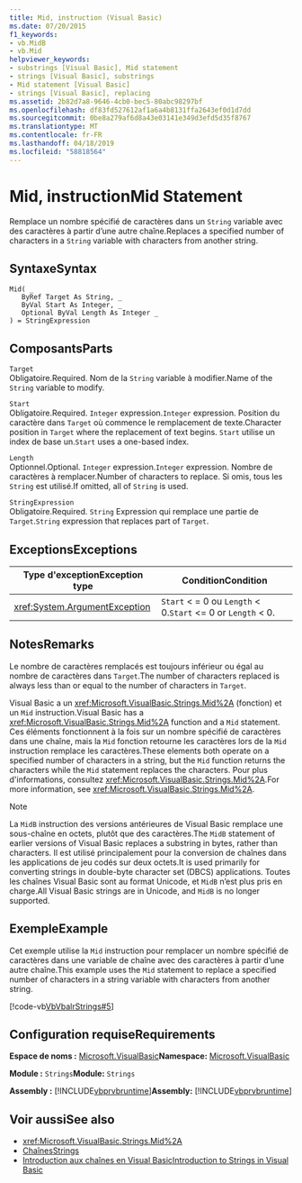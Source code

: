 ```yaml
---
title: Mid, instruction (Visual Basic)
ms.date: 07/20/2015
f1_keywords:
- vb.MidB
- vb.Mid
helpviewer_keywords:
- substrings [Visual Basic], Mid statement
- strings [Visual Basic], substrings
- Mid statement [Visual Basic]
- strings [Visual Basic], replacing
ms.assetid: 2b82d7a8-9646-4cb0-bec5-80abc98297bf
ms.openlocfilehash: df83fd527612af1a6a4b8131ffa2643ef0d1d7dd
ms.sourcegitcommit: 0be8a279af6d8a43e03141e349d3efd5d35f8767
ms.translationtype: MT
ms.contentlocale: fr-FR
ms.lasthandoff: 04/18/2019
ms.locfileid: "58818564"
---
```

# <a name="mid-statement"></a><span data-ttu-id="f4a40-102">Mid, instruction</span><span class="sxs-lookup"><span data-stu-id="f4a40-102">Mid Statement</span></span>
<span data-ttu-id="f4a40-103">Remplace un nombre spécifié de caractères dans un `String` variable avec des caractères à partir d’une autre chaîne.</span><span class="sxs-lookup"><span data-stu-id="f4a40-103">Replaces a specified number of characters in a `String` variable with characters from another string.</span></span>  
  
## <a name="syntax"></a><span data-ttu-id="f4a40-104">Syntaxe</span><span class="sxs-lookup"><span data-stu-id="f4a40-104">Syntax</span></span>  
  
```  
Mid( _  
   ByRef Target As String, _  
   ByVal Start As Integer, _  
   Optional ByVal Length As Integer _  
) = StringExpression  
```  
  
## <a name="parts"></a><span data-ttu-id="f4a40-105">Composants</span><span class="sxs-lookup"><span data-stu-id="f4a40-105">Parts</span></span>  
 `Target`  
 <span data-ttu-id="f4a40-106">Obligatoire.</span><span class="sxs-lookup"><span data-stu-id="f4a40-106">Required.</span></span> <span data-ttu-id="f4a40-107">Nom de la `String` variable à modifier.</span><span class="sxs-lookup"><span data-stu-id="f4a40-107">Name of the `String` variable to modify.</span></span>  
  
 `Start`  
 <span data-ttu-id="f4a40-108">Obligatoire.</span><span class="sxs-lookup"><span data-stu-id="f4a40-108">Required.</span></span> <span data-ttu-id="f4a40-109">`Integer` expression.</span><span class="sxs-lookup"><span data-stu-id="f4a40-109">`Integer` expression.</span></span> <span data-ttu-id="f4a40-110">Position du caractère dans `Target` où commence le remplacement de texte.</span><span class="sxs-lookup"><span data-stu-id="f4a40-110">Character position in `Target` where the replacement of text begins.</span></span> <span data-ttu-id="f4a40-111">`Start` utilise un index de base un.</span><span class="sxs-lookup"><span data-stu-id="f4a40-111">`Start` uses a one-based index.</span></span>  
  
 `Length`  
 <span data-ttu-id="f4a40-112">Optionnel.</span><span class="sxs-lookup"><span data-stu-id="f4a40-112">Optional.</span></span> <span data-ttu-id="f4a40-113">`Integer` expression.</span><span class="sxs-lookup"><span data-stu-id="f4a40-113">`Integer` expression.</span></span> <span data-ttu-id="f4a40-114">Nombre de caractères à remplacer.</span><span class="sxs-lookup"><span data-stu-id="f4a40-114">Number of characters to replace.</span></span> <span data-ttu-id="f4a40-115">Si omis, tous les `String` est utilisé.</span><span class="sxs-lookup"><span data-stu-id="f4a40-115">If omitted, all of `String` is used.</span></span>  
  
 `StringExpression`  
 <span data-ttu-id="f4a40-116">Obligatoire.</span><span class="sxs-lookup"><span data-stu-id="f4a40-116">Required.</span></span> <span data-ttu-id="f4a40-117">`String` Expression qui remplace une partie de `Target`.</span><span class="sxs-lookup"><span data-stu-id="f4a40-117">`String` expression that replaces part of `Target`.</span></span>  
  
## <a name="exceptions"></a><span data-ttu-id="f4a40-118">Exceptions</span><span class="sxs-lookup"><span data-stu-id="f4a40-118">Exceptions</span></span>  
  
|<span data-ttu-id="f4a40-119">Type d'exception</span><span class="sxs-lookup"><span data-stu-id="f4a40-119">Exception type</span></span>|<span data-ttu-id="f4a40-120">Condition</span><span class="sxs-lookup"><span data-stu-id="f4a40-120">Condition</span></span>|  
|--------------------|---------------|  
|<xref:System.ArgumentException>|<span data-ttu-id="f4a40-121">`Start` < = 0 ou `Length` < 0.</span><span class="sxs-lookup"><span data-stu-id="f4a40-121">`Start` <= 0 or `Length` < 0.</span></span>|  
  
## <a name="remarks"></a><span data-ttu-id="f4a40-122">Notes</span><span class="sxs-lookup"><span data-stu-id="f4a40-122">Remarks</span></span>  
 <span data-ttu-id="f4a40-123">Le nombre de caractères remplacés est toujours inférieur ou égal au nombre de caractères dans `Target`.</span><span class="sxs-lookup"><span data-stu-id="f4a40-123">The number of characters replaced is always less than or equal to the number of characters in `Target`.</span></span>  
  
 <span data-ttu-id="f4a40-124">Visual Basic a un <xref:Microsoft.VisualBasic.Strings.Mid%2A> (fonction) et un `Mid` instruction.</span><span class="sxs-lookup"><span data-stu-id="f4a40-124">Visual Basic has a <xref:Microsoft.VisualBasic.Strings.Mid%2A> function and a `Mid` statement.</span></span> <span data-ttu-id="f4a40-125">Ces éléments fonctionnent à la fois sur un nombre spécifié de caractères dans une chaîne, mais la `Mid` fonction retourne les caractères lors de la `Mid` instruction remplace les caractères.</span><span class="sxs-lookup"><span data-stu-id="f4a40-125">These elements both operate on a specified number of characters in a string, but the `Mid` function returns the characters while the `Mid` statement replaces the characters.</span></span> <span data-ttu-id="f4a40-126">Pour plus d'informations, consultez <xref:Microsoft.VisualBasic.Strings.Mid%2A>.</span><span class="sxs-lookup"><span data-stu-id="f4a40-126">For more information, see <xref:Microsoft.VisualBasic.Strings.Mid%2A>.</span></span>  
  
> [!NOTE]
>  <span data-ttu-id="f4a40-127">La `MidB` instruction des versions antérieures de Visual Basic remplace une sous-chaîne en octets, plutôt que des caractères.</span><span class="sxs-lookup"><span data-stu-id="f4a40-127">The `MidB` statement of earlier versions of Visual Basic replaces a substring in bytes, rather than characters.</span></span> <span data-ttu-id="f4a40-128">Il est utilisé principalement pour la conversion de chaînes dans les applications de jeu codés sur deux octets.</span><span class="sxs-lookup"><span data-stu-id="f4a40-128">It is used primarily for converting strings in double-byte character set (DBCS) applications.</span></span> <span data-ttu-id="f4a40-129">Toutes les chaînes Visual Basic sont au format Unicode, et `MidB` n’est plus pris en charge.</span><span class="sxs-lookup"><span data-stu-id="f4a40-129">All Visual Basic strings are in Unicode, and `MidB` is no longer supported.</span></span>  
  
## <a name="example"></a><span data-ttu-id="f4a40-130">Exemple</span><span class="sxs-lookup"><span data-stu-id="f4a40-130">Example</span></span>  
 <span data-ttu-id="f4a40-131">Cet exemple utilise la `Mid` instruction pour remplacer un nombre spécifié de caractères dans une variable de chaîne avec des caractères à partir d’une autre chaîne.</span><span class="sxs-lookup"><span data-stu-id="f4a40-131">This example uses the `Mid` statement to replace a specified number of characters in a string variable with characters from another string.</span></span>  
  
 [!code-vb[VbVbalrStrings#5](~/samples/snippets/visualbasic/VS_Snippets_VBCSharp/VbVbalrStrings/VB/Class1.vb#5)]  
  
## <a name="requirements"></a><span data-ttu-id="f4a40-132">Configuration requise</span><span class="sxs-lookup"><span data-stu-id="f4a40-132">Requirements</span></span>  
 <span data-ttu-id="f4a40-133">**Espace de noms :** [Microsoft.VisualBasic](../../../visual-basic/language-reference/runtime-library-members.md)</span><span class="sxs-lookup"><span data-stu-id="f4a40-133">**Namespace:** [Microsoft.VisualBasic](../../../visual-basic/language-reference/runtime-library-members.md)</span></span>  
  
 <span data-ttu-id="f4a40-134">**Module :** `Strings`</span><span class="sxs-lookup"><span data-stu-id="f4a40-134">**Module:** `Strings`</span></span>  
  
 <span data-ttu-id="f4a40-135">**Assembly :** [!INCLUDE[vbprvbruntime](~/includes/vbprvbruntime-md.md)]</span><span class="sxs-lookup"><span data-stu-id="f4a40-135">**Assembly:** [!INCLUDE[vbprvbruntime](~/includes/vbprvbruntime-md.md)]</span></span>  
  
## <a name="see-also"></a><span data-ttu-id="f4a40-136">Voir aussi</span><span class="sxs-lookup"><span data-stu-id="f4a40-136">See also</span></span>

- <xref:Microsoft.VisualBasic.Strings.Mid%2A>
- [<span data-ttu-id="f4a40-137">Chaînes</span><span class="sxs-lookup"><span data-stu-id="f4a40-137">Strings</span></span>](../../../visual-basic/programming-guide/language-features/strings/index.md)
- [<span data-ttu-id="f4a40-138">Introduction aux chaînes en Visual Basic</span><span class="sxs-lookup"><span data-stu-id="f4a40-138">Introduction to Strings in Visual Basic</span></span>](../../../visual-basic/programming-guide/language-features/strings/introduction-to-strings.md)
